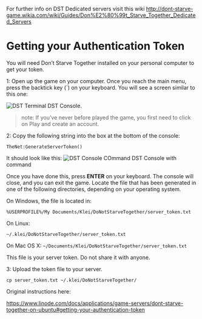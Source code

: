 For further info on DST Dedicated servers visit this wiki http://dont-starve-game.wikia.com/wiki/Guides/Don%E2%80%99t_Starve_Together_Dedicated_Servers

# Getting your Authentication Token
You will need Don’t Starve Together installed on your personal computer to get your token.

1: Open up the game on your computer. Once you reach the main menu, press the backtick key (`) on your keyboard. You will see a screen similar to this one:

![DST Terminal](https://github.com/dgibbs64/linuxgsm/blob/master/images/screens/DSTconsole.png)
DST Console.

> note: If you’ve never before played the game, you first need to click on Play and create an account.

2: Copy the following string into the box at the bottom of the console:

`TheNet:GenerateServerToken()`

It should look like this:
![DST Console COmmand](https://github.com/dgibbs64/linuxgsm/blob/master/images/screens/DSTconsolecommand.png) 
DST Console with command

Once you have done this, press **ENTER** on your keyboard. The console will close, and you can exit the game. Locate the file that has been generated in one of the following directories, depending on your operating system.

On Windows, the file is located in:

`%USERPROFILE%/My Documents/Klei/DoNotStarveTogether/server_token.txt`

On Linux:

`~/.klei/DoNotStarveTogether/server_token.txt`

On Mac OS X:
`~/Documents/Klei/DoNotStarveTogether/server_token.txt`

This file is your server token. Do not share it with anyone.

3: Upload the token file to your server.

 `cp server_token.txt ~/.klei/DoNotStarveTogether/`

Original instructions here:

https://www.linode.com/docs/applications/game-servers/dont-starve-together-on-ubuntu#getting-your-authentication-token